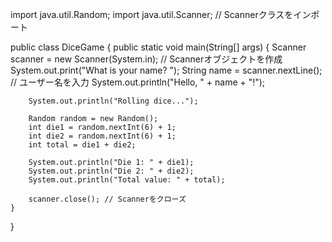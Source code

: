 import java.util.Random;
import java.util.Scanner; // Scannerクラスをインポート

public class DiceGame {
    public static void main(String[] args) {
        Scanner scanner = new Scanner(System.in); // Scannerオブジェクトを作成
        System.out.print("What is your name? ");
        String name = scanner.nextLine(); // ユーザー名を入力
        System.out.println("Hello, " + name + "!");

        System.out.println("Rolling dice...");

        Random random = new Random();
        int die1 = random.nextInt(6) + 1;
        int die2 = random.nextInt(6) + 1;
        int total = die1 + die2;

        System.out.println("Die 1: " + die1);
        System.out.println("Die 2: " + die2);
        System.out.println("Total value: " + total);

        scanner.close(); // Scannerをクローズ
    }
}
